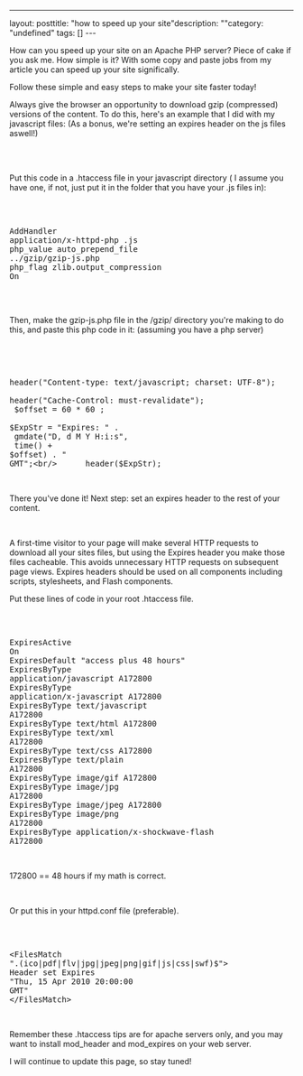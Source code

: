 --- 
layout: posttitle: "how to speed up your site"description: ""category: "undefined" tags: [] --- <p>How can you speed up your site on an Apache PHP server? Piece of cake if you ask me. How simple is it? With some copy and paste jobs from my article you can speed up your site significally.</p> <p>Follow these simple and easy steps to make your site faster today!</p> <p>Always give the browser an opportunity to download gzip (compressed) versions of the content. To do this, here's an example that I did with my javascript files: (As a bonus, we're setting an expires header on the js files aswell!)</p><br/><br/><p>Put this code in a .htaccess file in your javascript directory ( I assume you have one, if not, just put it in the folder that you have your .js files in):</p><br/><pre class="brush: bash"><br/>AddHandler application/x-httpd-php .js<br/>php_value auto_prepend_file ../gzip/gzip-js.php<br/>php_flag zlib.output_compression On<br/><br/></pre><br/><p>Then, make the gzip-js.php file in the /gzip/ directory you're making to do this, and paste this php code in it: (assuming you have a php server)</p><br/><pre class="brush: php"><br/>      header("Content-type: text/javascript; charset: UTF-8");<br/>      header("Cache-Control: must-revalidate");<br/>      $offset = 60 * 60 ;<br/>      $ExpStr = "Expires: " . <br/>      gmdate("D, d M Y H:i:s",<br/>      time() + $offset) . " GMT";<br/>      header($ExpStr);<br/></pre><br/><p>There you've done it! Next step: set an expires header to the rest of your content.</p><br/><p>A first-time visitor to your page will make several HTTP requests to download all your sites files, but using the Expires header you make those files cacheable. This avoids unnecessary HTTP requests on subsequent page views. Expires headers should be used on all components including scripts, stylesheets, and Flash components.</p> <p>Put these lines of code in your root .htaccess file.</p><br/><pre class="brush: bash"><br/>ExpiresActive On<br/>ExpiresDefault "access plus 48 hours"<br/>ExpiresByType application/javascript A172800<br/>ExpiresByType application/x-javascript A172800<br/>ExpiresByType text/javascript A172800<br/>ExpiresByType text/html A172800<br/>ExpiresByType text/xml A172800<br/>ExpiresByType text/css A172800<br/>ExpiresByType text/plain A172800<br/>ExpiresByType image/gif A172800<br/>ExpiresByType image/jpg A172800<br/>ExpiresByType image/jpeg A172800<br/>ExpiresByType image/png A172800<br/>ExpiresByType application/x-shockwave-flash A172800<br/></pre><br/><p>172800 == 48 hours if my math is correct.</p><br/><p>Or put this in your httpd.conf file (preferable).</p><br/><pre class="brush: bash"><br/>&lt;FilesMatch "\.(ico|pdf|flv|jpg|jpeg|png|gif|js|css|swf)$"><br/>Header set Expires "Thu, 15 Apr 2010 20:00:00 GMT"<br/>&lt;/FilesMatch><br/></pre><br/><p>Remember these .htaccess tips are for apache servers only, and you may want to install mod_header and mod_expires on your web server.</p> <p>I will continue to update this page, so stay tuned!</p>